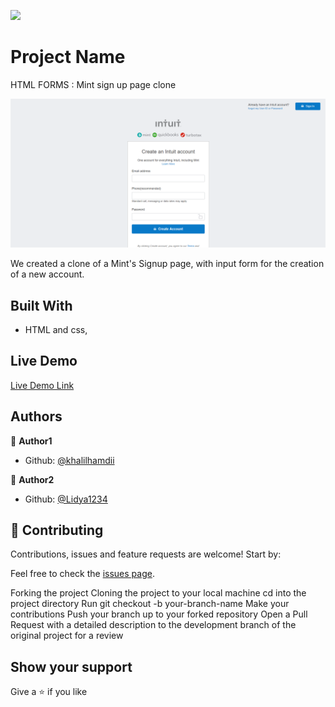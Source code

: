 ![](https://img.shields.io/badge/Microverse-blueviolet)

# Project Name

HTML FORMS : Mint sign up page clone

>

![screenshot](./app_screenshot.png)

We created a clone of a Mint's Signup page, with input form for the creation of a new account.

## Built With

- HTML and css,

## Live Demo

[Live Demo Link](https://rawcdn.githack.com/Lidya1234/HTML_FORMS/e7766389db3bd9c65882b551822a9463d20630cf/index.html)

## Authors

👤 **Author1**

- Github: [@khalilhamdii](https://github.com/khalilhamdii)

👤 **Author2**

- Github: [@Lidya1234](https://github.com/Lidya1234)

## 🤝 Contributing

Contributions, issues and feature requests are welcome! Start by:

Feel free to check the [issues page](issues/).

Forking the project
Cloning the project to your local machine
cd into the project directory
Run git checkout -b your-branch-name
Make your contributions
Push your branch up to your forked repository
Open a Pull Request with a detailed description to the development branch of the original project for a review

## Show your support

Give a ⭐️ if you like
